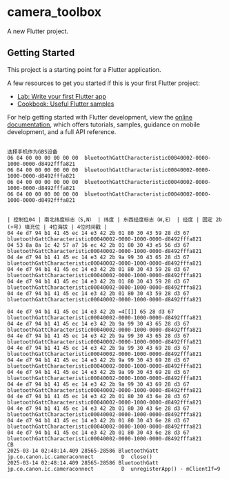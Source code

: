 # camera_toolbox

A new Flutter project.

## Getting Started

This project is a starting point for a Flutter application.

A few resources to get you started if this is your first Flutter project:

- [Lab: Write your first Flutter app](https://docs.flutter.dev/get-started/codelab)
- [Cookbook: Useful Flutter samples](https://docs.flutter.dev/cookbook)

For help getting started with Flutter development, view the
[online documentation](https://docs.flutter.dev/), which offers tutorials,
samples, guidance on mobile development, and a full API reference.

```plaintext

选择手机作为GBS设备
06 04 00 00 00 00 00 00  bluetoothGattCharacteristic00040002-0000-1000-0000-d8492fffa821
06 04 00 00 00 00 00 00  bluetoothGattCharacteristic00040002-0000-1000-0000-d8492fffa821
06 04 00 00 00 00 00 00  bluetoothGattCharacteristic00040002-0000-1000-0000-d8492fffa821
06 04 00 00 00 00 00 00  bluetoothGattCharacteristic00040002-0000-1000-0000-d8492fffa821


| 控制位04 | 南北纬度标志（S,N） | 纬度 | 东西经度标志（W,E） | 经度 | 固定 2b (+号) 填充位 | 4位海拔 | 4位时间戳 |
04 4e d7 94 b1 41 45 ec 14 e3 42 2b 01 80 30 43 59 28 d3 67  bluetoothGattCharacteristic00040002-0000-1000-0000-d8492fffa821
04 53 8a 8a 1c 42 57 a7 16 ec 42 2b 01 80 30 43 e5 56 d3 67  bluetoothGattCharacteristic00040002-0000-1000-0000-d8492fffa821
04 4e d7 94 b1 41 45 ec 14 e3 42 2b 9a 99 30 43 65 28 d3 67  bluetoothGattCharacteristic00040002-0000-1000-0000-d8492fffa821
04 4e d7 94 b1 41 45 ec 14 e3 42 2b 01 80 30 43 59 28 d3 67  bluetoothGattCharacteristic00040002-0000-1000-0000-d8492fffa821
04 4e d7 94 b1 41 45 ec 14 e3 42 2b 01 80 30 43 59 28 d3 67  bluetoothGattCharacteristic00040002-0000-1000-0000-d8492fffa821
04 4e d7 94 b1 41 45 ec 14 e3 42 2b 01 80 30 43 59 28 d3 67  bluetoothGattCharacteristic00040002-0000-1000-0000-d8492fffa821

04 4e d7 94 b1 41 45 ec 14 e3 42 2b =4[[]] 65 28 d3 67  bluetoothGattCharacteristic00040002-0000-1000-0000-d8492fffa821
04 4e d7 94 b1 41 45 ec 14 e3 42 2b 9a 99 30 43 65 28 d3 67  bluetoothGattCharacteristic00040002-0000-1000-0000-d8492fffa821
04 4e d7 94 b1 41 45 ec 14 e3 42 2b 9a 99 30 43 65 28 d3 67  bluetoothGattCharacteristic00040002-0000-1000-0000-d8492fffa821
04 4e d7 94 b1 41 45 ec 14 e3 42 2b 9a 99 30 43 69 28 d3 67  bluetoothGattCharacteristic00040002-0000-1000-0000-d8492fffa821
04 4e d7 94 b1 41 45 ec 14 e3 42 2b 9a 99 30 43 69 28 d3 67  bluetoothGattCharacteristic00040002-0000-1000-0000-d8492fffa821
04 4e d7 94 b1 41 45 ec 14 e3 42 2b 9a 99 30 43 69 28 d3 67  bluetoothGattCharacteristic00040002-0000-1000-0000-d8492fffa821
04 4e d7 94 b1 41 45 ec 14 e3 42 2b 9a 99 30 43 69 28 d3 67  bluetoothGattCharacteristic00040002-0000-1000-0000-d8492fffa821
04 4e d7 94 b1 41 45 ec 14 e3 42 2b 01 80 30 43 6e 28 d3 67  bluetoothGattCharacteristic00040002-0000-1000-0000-d8492fffa821
04 4e d7 94 b1 41 45 ec 14 e3 42 2b 01 80 30 43 6e 28 d3 67  bluetoothGattCharacteristic00040002-0000-1000-0000-d8492fffa821
04 4e d7 94 b1 41 45 ec 14 e3 42 2b 01 80 30 43 6e 28 d3 67  bluetoothGattCharacteristic00040002-0000-1000-0000-d8492fffa821
04 4e d7 94 b1 41 45 ec 14 e3 42 2b 01 80 30 43 6e 28 d3 67  bluetoothGattCharacteristic00040002-0000-1000-0000-d8492fffa821
CB
2025-03-14 02:48:14.409 28565-28586 BluetoothGatt           jp.co.canon.ic.cameraconnect         D  close()
2025-03-14 02:48:14.409 28565-28586 BluetoothGatt           jp.co.canon.ic.cameraconnect         D  unregisterApp() - mClientIf=9

```